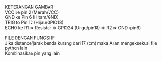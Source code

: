 KETERANGAN GAMBAR
<br>VCC ke pin 2 (Merah/VCC)
<br>GND ke Pin 6 (Hitam/GND)
<br>TRIG to Pin 12 (Hijau/GPIO18)
<br>ECHO ke R1 => Resistor => GPIO24 (Ungu/pin18) => R2 => GND (pin6)
<br>
<br>FILE DENGAN FUNGSI IF
<br>Jika distance/jarak benda kurang dari 17 (cm) maka Akan mengeksekusi file python lain
<br>Kombinasikan pin yang lain 